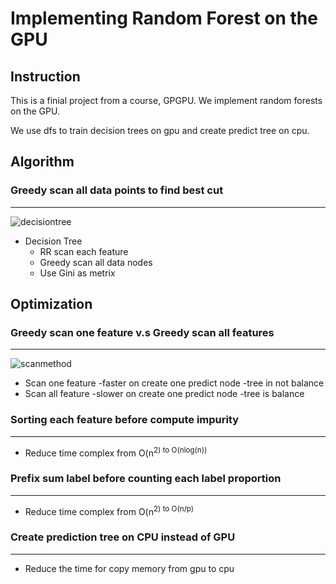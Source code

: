 Implementing Random Forest on the GPU
=========================================
## Instruction
This is a finial project from a course, GPGPU. We implement random forests on the GPU.

We use dfs to train  decision trees on gpu and create predict tree on cpu.

## Algorithm
### Greedy scan all data points to find best cut
-----------------------
![decisiontree](/decisiontree.png)
- Decision Tree
	- RR scan each feature
	- Greedy scan all data nodes
	- Use Gini as metrix
## Optimization 
### Greedy scan one feature v.s Greedy scan all features
------------------------
![scanmethod](/scanmethod.png)
- Scan one feature
	-faster on create one predict node
	-tree in not balance
- Scan all feature
	-slower on create one predict node
	-tree is balance
### Sorting each feature before compute impurity
---------------------------
- Reduce time complex from O(n<sup>2) to O(nlog(n))
### Prefix sum label before counting each label proportion
--------------------------
- Reduce time complex from O(n<sup>2) to O(n/p)
### Create prediction tree on CPU instead of GPU
-------------------------
- Reduce the time for copy memory from gpu to cpu





